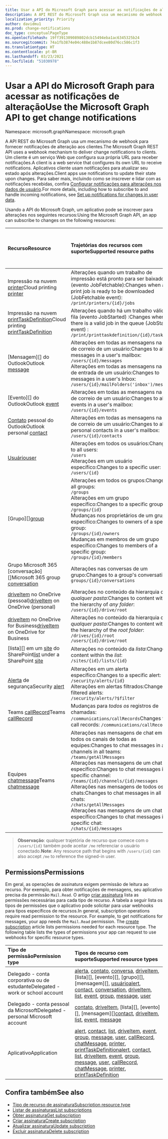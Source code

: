 ```yaml
---
title: Usar a API do Microsoft Graph para acessar as notificações de alteração
description: A API REST do Microsoft Graph usa um mecanismo de webhook para fornecer notificações de alteração aos clientes. Um cliente é um serviço Web que configura sua própria URL para receber notificações. Aplicativos cliente usam notificações para atualizar seu estado após alterações. Para saber mais, incluindo como se inscrever e lidar com as notificações recebidas, confira Configurar notificações para alterações nos dados de usuário.
localization_priority: Priority
author: davidmu1
ms.prod: change-notifications
doc_type: conceptualPageType
ms.openlocfilehash: 19ff391309089802dcb15494eba1ac6345325b24
ms.sourcegitcommit: 74a1fb3874e04c488e1b87dcee80d76cc586c1f3
ms.translationtype: HT
ms.contentlocale: pt-BR
ms.lasthandoff: 03/23/2021
ms.locfileid: "51030978"
---
```

# <a name="use-the-microsoft-graph-api-to-get-change-notifications"></a><span data-ttu-id="086b1-106">Usar a API do Microsoft Graph para acessar as notificações de alteração</span><span class="sxs-lookup"><span data-stu-id="086b1-106">Use the Microsoft Graph API to get change notifications</span></span>

<span data-ttu-id="086b1-107">Namespace: microsoft.graph</span><span class="sxs-lookup"><span data-stu-id="086b1-107">Namespace: microsoft.graph</span></span>

<span data-ttu-id="086b1-108">A API REST do Microsoft Graph usa um mecanismo de webhook para fornecer notificações de alteração aos clientes.</span><span class="sxs-lookup"><span data-stu-id="086b1-108">The Microsoft Graph REST API uses a webhook mechanism to deliver change notifications to clients.</span></span> <span data-ttu-id="086b1-109">Um cliente é um serviço Web que configura sua própria URL para receber notificações.</span><span class="sxs-lookup"><span data-stu-id="086b1-109">A client is a web service that configures its own URL to receive notifications.</span></span> <span data-ttu-id="086b1-110">Aplicativos cliente usam notificações para atualizar seu estado após alterações.</span><span class="sxs-lookup"><span data-stu-id="086b1-110">Client apps use notifications to update their state upon changes.</span></span> <span data-ttu-id="086b1-111">Para saber mais, incluindo como se inscrever e lidar com as notificações recebidas, confira [Configurar notificações para alterações nos dados de usuário](/graph/webhooks).</span><span class="sxs-lookup"><span data-stu-id="086b1-111">For more details, including how to subscribe to and handle incoming notifications, see [Set up notifications for changes in user data](/graph/webhooks).</span></span>

<span data-ttu-id="086b1-112">Usando a API do Microsoft Graph, um aplicativo pode se inscrever para alterações nos seguintes recursos:</span><span class="sxs-lookup"><span data-stu-id="086b1-112">Using the Microsoft Graph API, an app can subscribe to changes on the following resources:</span></span>

| <span data-ttu-id="086b1-113">**Recurso**</span><span class="sxs-lookup"><span data-stu-id="086b1-113">**Resource**</span></span> | <span data-ttu-id="086b1-114">**Trajetórias dos recursos com suporte**</span><span class="sxs-lookup"><span data-stu-id="086b1-114">**Supported resource paths**</span></span> | <span data-ttu-id="086b1-115">**Os dados do recurso podem ser incluídos nas notificações**</span><span class="sxs-lookup"><span data-stu-id="086b1-115">**Resource data can be included in notifications**</span></span>                  |
|:----------------|:------------|:-----------------------------------------|
| <span data-ttu-id="086b1-116">Impressão na nuvem [printer][]</span><span class="sxs-lookup"><span data-stu-id="086b1-116">Cloud printing [printer][]</span></span> | <span data-ttu-id="086b1-117">Alterações quando um trabalho de impressão está pronto para ser baixado (evento JobFetchable):</span><span class="sxs-lookup"><span data-stu-id="086b1-117">Changes when a print job is ready to be downloaded (JobFetchable event):</span></span><br>`/print/printers/{id}/jobs` | <span data-ttu-id="086b1-118">Não</span><span class="sxs-lookup"><span data-stu-id="086b1-118">No</span></span> |
| <span data-ttu-id="086b1-119">Impressão na nuvem [printTaskDefinition][]</span><span class="sxs-lookup"><span data-stu-id="086b1-119">Cloud printing [printTaskDefinition][]</span></span> | <span data-ttu-id="086b1-120">Alterações quando há um trabalho válido na fila (evento JobStarted) :</span><span class="sxs-lookup"><span data-stu-id="086b1-120">Changes when there is a valid job in the queue (JobStarted event) :</span></span><br>`/print/printtaskdefinition/{id}/tasks` | <span data-ttu-id="086b1-121">Não</span><span class="sxs-lookup"><span data-stu-id="086b1-121">No</span></span> |
| <span data-ttu-id="086b1-122">[Mensagem][] do Outlook</span><span class="sxs-lookup"><span data-stu-id="086b1-122">Outlook [message][]</span></span> | <span data-ttu-id="086b1-123">Alterações em todas as mensagens na caixa de correio de um usuário:</span><span class="sxs-lookup"><span data-stu-id="086b1-123">Changes to all messages in a user's mailbox:</span></span> <br>`/users/{id}/messages`<br><span data-ttu-id="086b1-124">Alterações em todas as mensagens na caixa de entrada de um usuário:</span><span class="sxs-lookup"><span data-stu-id="086b1-124">Changes to messages in a user's Inbox:</span></span><br>`/users/{id}/mailFolders('inbox')/messages` | <span data-ttu-id="086b1-125">Não</span><span class="sxs-lookup"><span data-stu-id="086b1-125">No</span></span> |
| <span data-ttu-id="086b1-126">[Evento][] do Outlook</span><span class="sxs-lookup"><span data-stu-id="086b1-126">Outlook [event][]</span></span> | <span data-ttu-id="086b1-127">Alterações em todas as mensagens na caixa de correio de um usuário:</span><span class="sxs-lookup"><span data-stu-id="086b1-127">Changes to all events in a user's mailbox:</span></span><br>`/users/{id}/events` | <span data-ttu-id="086b1-128">Não</span><span class="sxs-lookup"><span data-stu-id="086b1-128">No</span></span> |
| <span data-ttu-id="086b1-129">[Contato][] pessoal do Outlook</span><span class="sxs-lookup"><span data-stu-id="086b1-129">Outlook personal [contact][]</span></span> | <span data-ttu-id="086b1-130">Alterações em todas as mensagens na caixa de correio de um usuário:</span><span class="sxs-lookup"><span data-stu-id="086b1-130">Changes to all personal contacts in a user's mailbox:</span></span><br>`/users/{id}/contacts` | <span data-ttu-id="086b1-131">Não</span><span class="sxs-lookup"><span data-stu-id="086b1-131">No</span></span> |
| <span data-ttu-id="086b1-132">[Usuário][]</span><span class="sxs-lookup"><span data-stu-id="086b1-132">[user][]</span></span> | <span data-ttu-id="086b1-133">Alterações em todos os usuários:</span><span class="sxs-lookup"><span data-stu-id="086b1-133">Changes to all users:</span></span><br>`/users` <br><span data-ttu-id="086b1-134">Alterações em um usuário específico:</span><span class="sxs-lookup"><span data-stu-id="086b1-134">Changes to a specific user:</span></span><br>`/users/{id}`| <span data-ttu-id="086b1-135">Não</span><span class="sxs-lookup"><span data-stu-id="086b1-135">No</span></span> |
| <span data-ttu-id="086b1-136">[Grupo][]</span><span class="sxs-lookup"><span data-stu-id="086b1-136">[group][]</span></span> | <span data-ttu-id="086b1-137">Alterações em todos os grupos:</span><span class="sxs-lookup"><span data-stu-id="086b1-137">Changes to all groups:</span></span><br>`/groups` <br><span data-ttu-id="086b1-138">Alterações em um grupo específico:</span><span class="sxs-lookup"><span data-stu-id="086b1-138">Changes to a specific group:</span></span><br>`/groups/{id}`<br><span data-ttu-id="086b1-139">Mudanças nos proprietários de um grupo específico:</span><span class="sxs-lookup"><span data-stu-id="086b1-139">Changes to owners of a specific group:</span></span><br>`/groups/{id}/owners`<br><span data-ttu-id="086b1-140">Mudanças em membros de um grupo específico:</span><span class="sxs-lookup"><span data-stu-id="086b1-140">Changes to members of a specific group:</span></span><br>`/groups/{id}/members`  | <span data-ttu-id="086b1-141">Não</span><span class="sxs-lookup"><span data-stu-id="086b1-141">No</span></span> |
| <span data-ttu-id="086b1-142">Grupo Microsoft 365 [conversação][]</span><span class="sxs-lookup"><span data-stu-id="086b1-142">Microsoft 365 group [conversation][]</span></span> | <span data-ttu-id="086b1-143">Alterações nas conversas de um grupo:</span><span class="sxs-lookup"><span data-stu-id="086b1-143">Changes to a group's conversations:</span></span><br>`groups/{id}/conversations` | <span data-ttu-id="086b1-144">Não</span><span class="sxs-lookup"><span data-stu-id="086b1-144">No</span></span> |
| <span data-ttu-id="086b1-145">[driveItem][] no OneDrive (pessoal)</span><span class="sxs-lookup"><span data-stu-id="086b1-145">[driveItem][] on OneDrive (personal)</span></span> | <span data-ttu-id="086b1-146">Alterações no conteúdo da hierarquia de _qualquer pasta_:</span><span class="sxs-lookup"><span data-stu-id="086b1-146">Changes to content within the hierarchy of _any folder_:</span></span><br>`/users/{id}/drive/root` | <span data-ttu-id="086b1-147">Não</span><span class="sxs-lookup"><span data-stu-id="086b1-147">No</span></span> |
| <span data-ttu-id="086b1-148">[driveItem][] no OneDrive for Business</span><span class="sxs-lookup"><span data-stu-id="086b1-148">[driveItem][] on OneDrive for Business</span></span> | <span data-ttu-id="086b1-149">Alterações no conteúdo da hierarquia de _qualquer pasta_:</span><span class="sxs-lookup"><span data-stu-id="086b1-149">Changes to content within the hierarchy of the _root folder_:</span></span><br>`/drives/{id}/root`<br> `/users/{id}/drive/root` | <span data-ttu-id="086b1-150">Não</span><span class="sxs-lookup"><span data-stu-id="086b1-150">No</span></span> |
| <span data-ttu-id="086b1-151">[lista][] em um [site][] do SharePoint</span><span class="sxs-lookup"><span data-stu-id="086b1-151">[list][] under a SharePoint [site][]</span></span> | <span data-ttu-id="086b1-152">Alterações no conteúdo da _lista_:</span><span class="sxs-lookup"><span data-stu-id="086b1-152">Changes to content within the _list_:</span></span> <br>`/sites/{id}/lists/{id}` | <span data-ttu-id="086b1-153">Não</span><span class="sxs-lookup"><span data-stu-id="086b1-153">No</span></span> |
| <span data-ttu-id="086b1-154">[Alerta][] de segurança</span><span class="sxs-lookup"><span data-stu-id="086b1-154">Security [alert][]</span></span> | <span data-ttu-id="086b1-155">Alterações em um alerta específico:</span><span class="sxs-lookup"><span data-stu-id="086b1-155">Changes to a specific alert:</span></span><br>`/security/alerts/{id}` <br><span data-ttu-id="086b1-156">Alterações em alertas filtrados:</span><span class="sxs-lookup"><span data-stu-id="086b1-156">Changes to filtered alerts:</span></span><br> `/security/alerts/?$filter`| <span data-ttu-id="086b1-157">Não</span><span class="sxs-lookup"><span data-stu-id="086b1-157">No</span></span> |
| <span data-ttu-id="086b1-158">Teams [callRecord][]</span><span class="sxs-lookup"><span data-stu-id="086b1-158">Teams [callRecord][]</span></span> | <span data-ttu-id="086b1-159">Mudanças para _todos os_ registros de chamadas: `/communications/callRecords`</span><span class="sxs-lookup"><span data-stu-id="086b1-159">Changes to _all_ call records: `/communications/callRecords`</span></span> | <span data-ttu-id="086b1-160">Não</span><span class="sxs-lookup"><span data-stu-id="086b1-160">No</span></span> |
| <span data-ttu-id="086b1-161">Equipes [chatmessage][]</span><span class="sxs-lookup"><span data-stu-id="086b1-161">Teams [chatmessage][]</span></span> | <span data-ttu-id="086b1-162">Alterações nas mensagens de chat em todos os canais de todas as equipes:</span><span class="sxs-lookup"><span data-stu-id="086b1-162">Changes to chat messages in all channels in all teams:</span></span><br>`/teams/getAllMessages` <br><span data-ttu-id="086b1-163">Alterações nas mensagens de um chat específico:</span><span class="sxs-lookup"><span data-stu-id="086b1-163">Changes to chat messages in a specific channel:</span></span><br>`/teams/{id}/channels/{id}/messages`<br><span data-ttu-id="086b1-164">Alterações nas mensagens de todos os chats:</span><span class="sxs-lookup"><span data-stu-id="086b1-164">Changes to chat messages in all chats:</span></span><br>`/chats/getAllMessages` <br><span data-ttu-id="086b1-165">Alterações nas mensagens de um chat específico:</span><span class="sxs-lookup"><span data-stu-id="086b1-165">Changes to chat messages in a specific chat:</span></span><br>`/chats/{id}/messages` | <span data-ttu-id="086b1-166">Sim</span><span class="sxs-lookup"><span data-stu-id="086b1-166">Yes</span></span> |

> <span data-ttu-id="086b1-167">**Observação**: qualquer trajetória de recurso que comece com o `/users/{id}` também pode aceitar `/me` referenciar o usuário conectado.</span><span class="sxs-lookup"><span data-stu-id="086b1-167">**Note**: Any resource path that begins with `/users/{id}` can also accept `/me` to reference the signed-in user.</span></span>

## <a name="permissions"></a><span data-ttu-id="086b1-168">Permissions</span><span class="sxs-lookup"><span data-stu-id="086b1-168">Permissions</span></span>

<span data-ttu-id="086b1-p103">Em geral, as operações de assinatura exigem permissão de leitura ao recurso. Por exemplo, para obter notificações de mensagens, seu aplicativo precisa da permissão `Mail.Read`. O artigo [criar assinatura](../api/subscription-post-subscriptions.md) lista as permissões necessárias para cada tipo de recurso. A tabela a seguir lista os tipos de permissões que o aplicativo pode solicitar para usar webhooks para tipos específicos de recursos.</span><span class="sxs-lookup"><span data-stu-id="086b1-p103">In general, subscription operations require read permission to the resource. For example, to get notifications for messages, your app needs the `Mail.Read` permission. The [create subscription](../api/subscription-post-subscriptions.md) article lists permissions needed for each resource type. The following table lists the types of permissions your app can request to use webhooks for specific resource types.</span></span>

| <span data-ttu-id="086b1-173">Tipo de permissão</span><span class="sxs-lookup"><span data-stu-id="086b1-173">Permission type</span></span>                        | <span data-ttu-id="086b1-174">Tipos de recurso com suporte</span><span class="sxs-lookup"><span data-stu-id="086b1-174">Supported resource types</span></span>                                                      |
| :------------------------------------- | :------------------------------------------------------------------------------------ |
| <span data-ttu-id="086b1-175">Delegado - conta corporativa ou de estudante</span><span class="sxs-lookup"><span data-stu-id="086b1-175">Delegated - work or school account</span></span>     | <span data-ttu-id="086b1-176">[alerta][], [contato][], [conversa][], [driveItem][], [lista][], [evento][], [grupo][], [mensagem][], [usuário][]</span><span class="sxs-lookup"><span data-stu-id="086b1-176">[alert][], [contact][], [conversation][], [driveItem][], [list][], [event][], [group][], [message][], [user][]</span></span>|
| <span data-ttu-id="086b1-177">Delegado - conta pessoal da Microsoft</span><span class="sxs-lookup"><span data-stu-id="086b1-177">Delegated - personal Microsoft account</span></span> | <span data-ttu-id="086b1-178">[contato][], [driveItem][], [lista][], [evento][], [mensagem][]</span><span class="sxs-lookup"><span data-stu-id="086b1-178">[contact][], [driveItem][], [list][], [event][], [message][]</span></span>                                        |
| <span data-ttu-id="086b1-179">Aplicativo</span><span class="sxs-lookup"><span data-stu-id="086b1-179">Application</span></span>                            | <span data-ttu-id="086b1-180">[alert][], [contact][], [list][], [driveItem][], [event][], [group][], [message][], [user][], [callRecord][], [chatMessage][], [printer][], [printTaskDefinition][]</span><span class="sxs-lookup"><span data-stu-id="086b1-180">[alert][], [contact][], [list][], [driveItem][], [event][], [group][], [message][], [user][], [callRecord][], [chatMessage][], [printer][], [printTaskDefinition][]</span></span>|


## <a name="see-also"></a><span data-ttu-id="086b1-181">Confira também</span><span class="sxs-lookup"><span data-stu-id="086b1-181">See also</span></span>

- [<span data-ttu-id="086b1-182">Tipo de recurso de assinatura</span><span class="sxs-lookup"><span data-stu-id="086b1-182">Subscription resource type</span></span>](./subscription.md)
- [<span data-ttu-id="086b1-183">Listar de assinaturas</span><span class="sxs-lookup"><span data-stu-id="086b1-183">List subscriptions</span></span>](../api/subscription-list.md)
- [<span data-ttu-id="086b1-184">Obter assinatura</span><span class="sxs-lookup"><span data-stu-id="086b1-184">Get subscription</span></span>](../api/subscription-get.md)
- [<span data-ttu-id="086b1-185">Criar assinatura</span><span class="sxs-lookup"><span data-stu-id="086b1-185">Create subscription</span></span>](../api/subscription-post-subscriptions.md)
- [<span data-ttu-id="086b1-186">Atualizar assinatura</span><span class="sxs-lookup"><span data-stu-id="086b1-186">Update subscription</span></span>](../api/subscription-update.md)
- [<span data-ttu-id="086b1-187">Excluir assinatura</span><span class="sxs-lookup"><span data-stu-id="086b1-187">Delete subscription</span></span>](../api/subscription-delete.md)

[chatMessage]: ./chatmessage.md
[contato]: ./contact.md
[contact]: ./contact.md
[conversa]: ./conversation.md
[conversation]: ./conversation.md
[driveItem]: ./driveitem.md
[list]: ./list.md
[site]: ./site.md
[event]: ./event.md
[group]: ./group.md
[message]: ./message.md
[usuário]: ./user.md
[user]: ./user.md
[callRecord]: ./callrecords-callrecord.md
[alerta]: ./alert.md
[alert]: ./alert.md
[impressora]: ./printer.md
[printer]: ./printer.md
[printTaskDefinition]: ./printtaskdefinition.md

